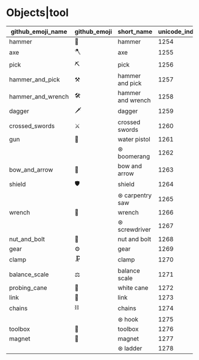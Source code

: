 # Objects|tool

|github_emoji_name|github_emoji|short_name|unicode_index|
|---|---|---|---|
|hammer|:hammer:|hammer|1254|
|axe|:axe:|axe|1255|
|pick|:pick:|pick|1256|
|hammer_and_pick|:hammer_and_pick:|hammer and pick|1257|
|hammer_and_wrench|:hammer_and_wrench:|hammer and wrench|1258|
|dagger|:dagger:|dagger|1259|
|crossed_swords|:crossed_swords:|crossed swords|1260|
|gun|:gun:|water pistol|1261|
|||⊛ boomerang|1262|
|bow_and_arrow|:bow_and_arrow:|bow and arrow|1263|
|shield|:shield:|shield|1264|
|||⊛ carpentry saw|1265|
|wrench|:wrench:|wrench|1266|
|||⊛ screwdriver|1267|
|nut_and_bolt|:nut_and_bolt:|nut and bolt|1268|
|gear|:gear:|gear|1269|
|clamp|:clamp:|clamp|1270|
|balance_scale|:balance_scale:|balance scale|1271|
|probing_cane|:probing_cane:|white cane|1272|
|link|:link:|link|1273|
|chains|:chains:|chains|1274|
|||⊛ hook|1275|
|toolbox|:toolbox:|toolbox|1276|
|magnet|:magnet:|magnet|1277|
|||⊛ ladder|1278|

